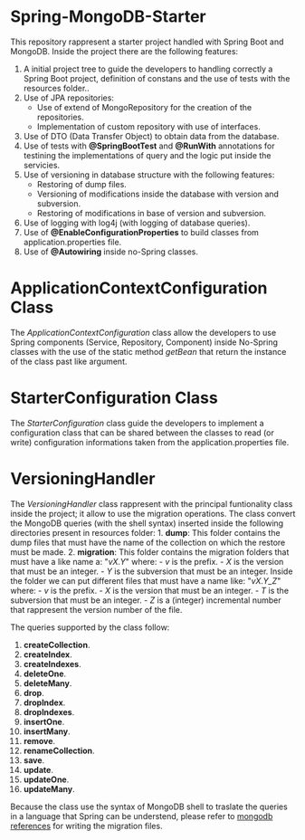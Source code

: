 # Spring-MongoDB-Starter

This repository rappresent a starter project handled with Spring Boot and MongoDB.
Inside the project there are the following features:

1. A initial project tree to guide the developers to handling correctly a Spring Boot project, definition of constans and the use of tests with the resources folder..
2. Use of JPA repositories:
    - Use of extend of MongoRepository for the creation of the repositories.
    - Implementation of custom repository with use of interfaces.
3. Use of DTO (Data Transfer Object) to obtain data from the database.
4. Use of tests with <b>@SpringBootTest</b> and <b>@RunWith</b> annotations for testining the implementations of query and the logic put inside the servicies.
5. Use of versioning in database structure with the following features:
    - Restoring of dump files.
    - Versioning of modifications inside the database with version and subversion.
    - Restoring of modifications in base of version and subversion.
6. Use of logging with log4j (with logging of database queries).
7. Use of <b>@EnableConfigurationProperties</b> to build classes from application.properties file.
8. Use of <b>@Autowiring</b> inside no-Spring classes.

<h1>ApplicationContextConfiguration Class</h1>
The <i>ApplicationContextConfiguration</i> class allow the developers to use Spring components (Service, Repository, Component) inside No-Spring classes
with the use of the static method <i>getBean</i> that return the instance of the class past like argument.

<h1>StarterConfiguration Class</h1>
The <i>StarterConfiguration</i> class guide the developers to implement a configuration class that can be shared between the classes to read (or write) configuration informations taken from the application.properties file.

<h1>VersioningHandler</h1>
The <i>VersioningHandler</i> class rappresent with the principal funtionality class inside the project; it allow to use the migration operations. The class convert the MongoDB queries (with the shell syntax) inserted inside the following directories present in resources folder:
1. <b>dump</b>: This folder contains the dump files that must have the name of the collection on which the restore must be made.
2. <b>migration</b>: This folder contains the migration folders that must have a like name a: "<i>vX.Y</i>" where:
        - <i>v</i> is the prefix.
        - <i>X</i> is the version that must be an integer.
        - <i>Y</i> is the subversion that must be an integer.
  Inside the folder we can put different files that must have a name like: "<i>vX.Y_Z</i>" where:
        - <i>v</i> is the prefix.
        - <i>X</i> is the version that must be an integer.
        - <i>T</i> is the subversion that must be an integer.
        - <i>Z</i> is a (integer) incremental number that rappresent the version number of the file.

The queries supported by the class follow:
1. <b>createCollection</b>.
2. <b>createIndex</b>.
3. <b>createIndexes</b>.
4. <b>deleteOne</b>.
5. <b>deleteMany</b>.
6. <b>drop</b>.
7. <b>dropIndex</b>.
8. <b>dropIndexes</b>.
9. <b>insertOne</b>.
10. <b>insertMany</b>.
11. <b>remove</b>.
12. <b>renameCollection</b>.
13. <b>save</b>.
14. <b>update</b>.
15. <b>updateOne</b>.
16. <b>updateMany</b>.

Because the class use the syntax of MongoDB shell to traslate the queries in a language that Spring can be understend, please refer to <a href="https://docs.mongodb.com/manual/reference/method/js-collection/">mongodb references</a> 
for writing the migration files.
